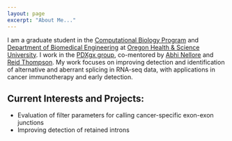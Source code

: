 ```yaml
---
layout: page
excerpt: "About Me..."
---
```


I am a graduate student in the [Computational Biology Program](https://www.ohsu.edu/school-of-medicine/computational-biology) and [Department of Biomedical Engineering](https://www.ohsu.edu/school-of-medicine/biomedical-engineering) at [Oregon Health & Science University](http://ohsu.edu/). I work in the [PDXgx group](https://github.com/pdxgx), co-mentored by [Abhi Nellore](https://scholar.google.com/citations?user=XxPWj5oAAAAJ) and [Reid Thompson](https://scholar.google.com/citations?user=tENxs6QAAAAJ). My work focuses on improving detection and identification of alternative and aberrant splicing in RNA-seq data, with applications in cancer immunotherapy and early detection. 

## Current Interests and Projects:

- Evaluation of filter parameters for calling cancer-specific exon-exon junctions
- Improving detection of retained introns
